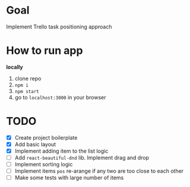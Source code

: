 # Goal

Implement Trello task positioning approach

# How to run app

**locally**

1. clone repo
2. `npm i`
3. `npm start`
4. go to `localhost:3000` in your browser

# TODO

- [x] Create project boilerplate
- [x] Add basic layout
- [x] Implement adding item to the list logic
- [ ] Add `react-beautiful-dnd` lib. Implement drag and drop
- [ ] Implement sorting logic
- [ ] Implement items `pos` re-arange if any two are too close to each other
- [ ] Make some tests with large number of items
